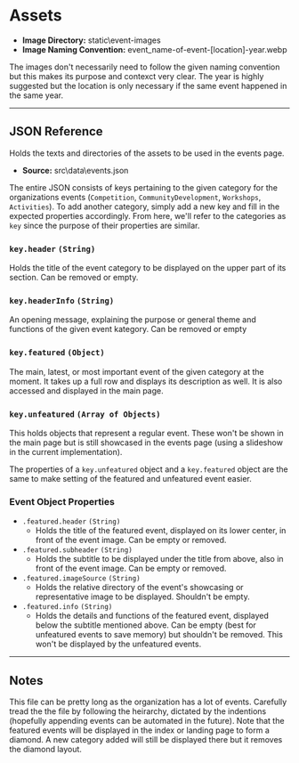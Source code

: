 # Assets

- **Image Directory:** static\event-images
- **Image Naming Convention:** event_name-of-event-\[location\]-year.webp

The images don't necessarily need to follow the given naming convention but this makes its purpose and contexct very clear. The year is highly suggested but the location is only necessary if the same event happened in the same year.

---

## JSON Reference
Holds the texts and directories of the assets to be used in the events page. 

- **Source:** src\data\events.json

The entire JSON consists of keys pertaining to the given category for the organizations events (`Competition`, `CommunityDevelopment`, `Workshops`, `Activities`). To add another category, simply add a new key and fill in the expected properties accordingly. From here, we'll refer to the categories as `key` since the purpose of their properties are similar.

### `key.header` `(String)`
Holds the title of the event category to be displayed on the upper part of its section. Can be removed or empty.

### `key.headerInfo` `(String)`
An opening message, explaining the purpose or general theme and functions of the given event kategory. Can be removed or empty

### `key.featured` `(Object)`
The main, latest, or most important event of the given category at the moment. It takes up a full row and displays its description as well. It is also accessed and displayed in the main page.

### `key.unfeatured` `(Array of Objects)`
This holds objects that represent a regular event. These won't be shown in the main page but is still showcased in the events page (using a slideshow in the current implementation).

The properties of a `key.unfeatured` object and a `key.featured` object are the same to make setting of the featured and unfeatured event easier. 

### Event Object Properties
- `.featured.header` `(String)`
    - Holds the title of the featured event, displayed on its lower center, in front of the event image. Can be empty or removed.
- `.featured.subheader` `(String)`
    - Holds the subtitle to be displayed under the title from above, also in front of the event image. Can be empty or removed.
- `.featured.imageSource` `(String)`
    - Holds the relative directory of the event's showcasing or representative image to be displayed. Shouldn't be empty.
- `.featured.info` `(String)`
    - Holds the details and functions of the featured event, displayed below the subtitle mentioned above. Can be empty (best for unfeatured events to save memory) but shouldn't be removed. This won't be displayed by the unfeatured events.

---

## Notes
This file can be pretty long as the organization has a lot of events. Carefully tread the the file by following the heirarchy, dictated by the indentions (hopefully appending events can be automated in the future). Note that the featured events will be displayed in the index or landing page to form a diamond. A new category added will still be displayed there but it removes the diamond layout.